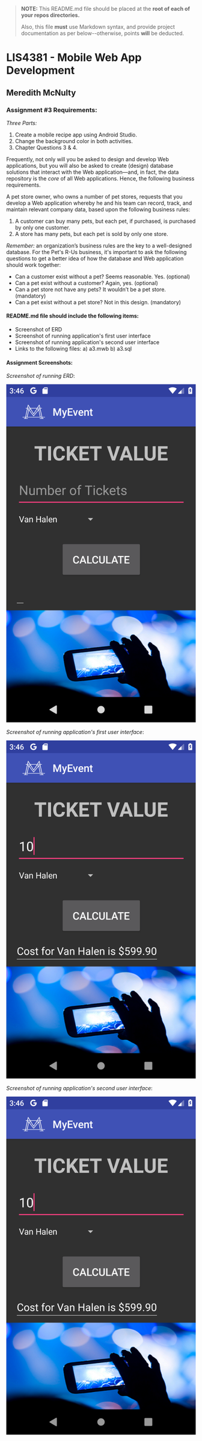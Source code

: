 > **NOTE:** This README.md file should be placed at the **root of each of your repos directories.**
>
>Also, this file **must** use Markdown syntax, and provide project documentation as per below--otherwise, points **will** be deducted.
>

# LIS4381 - Mobile Web App Development

## Meredith McNulty

### Assignment #3 Requirements:

*Three Parts:*

1. Create a mobile recipe app using Android Studio.
2. Change the background color in both activities.
3. Chapter Questions 3 & 4.

Frequently, not only will you be asked to design and develop Web applications, but you will also be asked to create (design) database solutions that interact with the Web application—and, in fact, the data repository is the *core* of all Web applications. Hence, the following business requirements.

A pet store owner, who owns a number of pet stores, requests that you develop a Web application whereby he and his team can record, track, and maintain relevant company data, based upon the following business rules:
1. A customer can buy many pets, but each pet, if purchased, is purchased by only one customer.
2. A store has many pets, but each pet is sold by only one store.

*Remember:* an organization’s business rules are the key to a well-designed database.
For the Pet's R-Us business, it's important to ask the following questions to get a better idea of how the database and Web application should work together:

* Can a customer exist without a pet? Seems reasonable. Yes. (optional)
* Can a pet exist without a customer? Again, yes. (optional)
* Can a pet store not have any pets? It wouldn’t be a pet store. (mandatory)
* Can a pet exist without a pet store? Not in this design. (mandatory)

#### README.md file should include the following items:

* Screenshot of ERD
* Screenshot of running application's first user interface
* Screenshot of running application's second user interface
* Links to the following files: 
	a) a3.mwb
	b) a3.sql

#### Assignment Screenshots:

*Screenshot of running ERD*:

![ERD Screenshot](img/app1.png)

*Screenshot of running application's first user interface*:

![App Running Screen 1 Screenshot](img/app2.png)

*Screenshot of running application's second user interface*:

![App Running Screen 2 Screenshot](img/app2.png)

